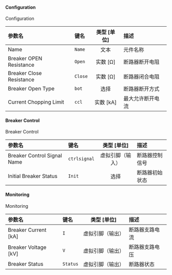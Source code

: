 <!--
DO NOT EDIT THIS FILE DIRECTLY.
This file is generated by tools/comp-docs.js.
All changes will be overwritten by regeneration.
-->

<slot class="model-parameters">

#### Configuration

Configuration

| 参数名 | 键名 | 类型 [单位] | 描述 |
|:------ |:---- |:-----------:|:---- |
| Name | `Name` | 文本 | 元件名称 |
| Breaker OPEN Resistance | `Open` | 实数 [Ω] | 断路器断开电阻 |
| Breaker Close Resistance | `Close` | 实数 [Ω] | 断路器闭合电阻 |
| Breaker Open Type | `bot` | 选择 | 断路器断开方式 |
| Current Chopping Limit | `ccl` | 实数 [kA] | 最大允许断开电流 |

#### Breaker Control

Breaker Control

| 参数名 | 键名 | 类型 [单位] | 描述 |
|:------ |:---- |:-----------:|:---- |
| Breaker Control Signal Name | `ctrlsignal` | 虚拟引脚（输入） | 断路器控制信号 |
| Initial Breaker Status | `Init` | 选择 | 断路器初始状态 |

#### Monitoring

Monitoring

| 参数名 | 键名 | 类型 [单位] | 描述 |
|:------ |:---- |:-----------:|:---- |
| Breaker Current \[kA\] | `I` | 虚拟引脚（输出） | 断路器支路电流 |
| Breaker Voltage \[kV\] | `V` | 虚拟引脚（输出） | 断路器支路电压 |
| Breaker Status | `Status` | 虚拟引脚（输出） | 断路器状态 |


</slot>
